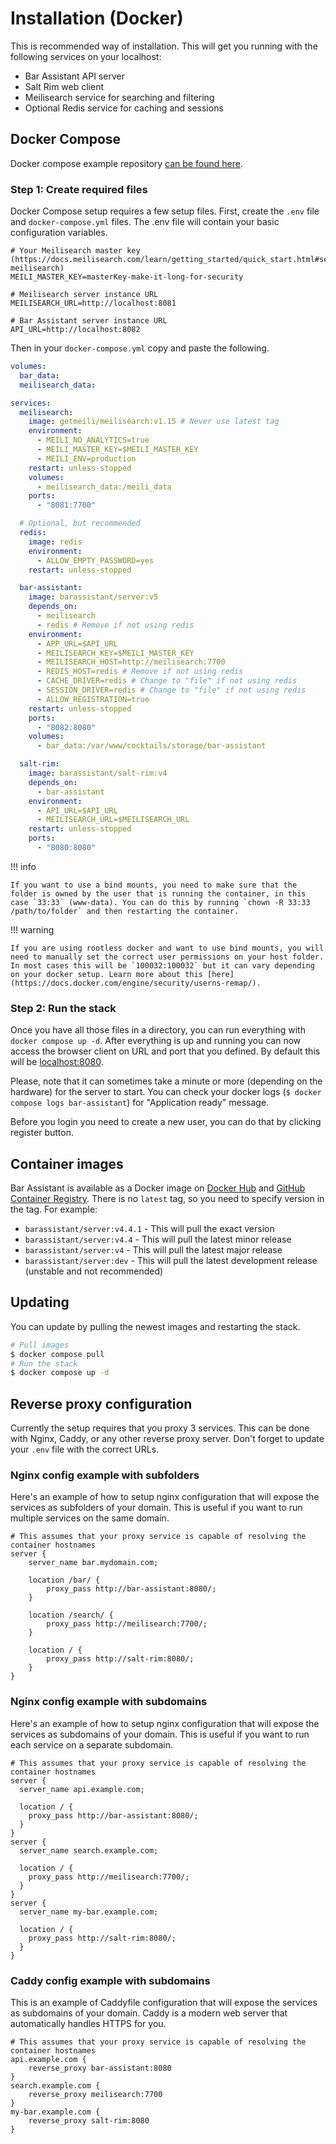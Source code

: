 # Installation (Docker)

This is recommended way of installation. This will get you running with the following services on your localhost:

- Bar Assistant API server
- Salt Rim web client
- Meilisearch service for searching and filtering
- Optional Redis service for caching and sessions

## Docker Compose

Docker compose example repository [can be found here](https://github.com/bar-assistant/docker/).

### Step 1: Create required files

Docker Compose setup requires a few setup files. First, create the `.env` file and `docker-compose.yml` files. The .env file will contain your basic configuration variables.

```properties title=".env"
# Your Meilisearch master key (https://docs.meilisearch.com/learn/getting_started/quick_start.html#securing-meilisearch)
MEILI_MASTER_KEY=masterKey-make-it-long-for-security

# Meilisearch server instance URL
MEILISEARCH_URL=http://localhost:8081

# Bar Assistant server instance URL
API_URL=http://localhost:8082
```

Then in your `docker-compose.yml` copy and paste the following.

```yaml title="docker-compose.yml"
volumes:
  bar_data:
  meilisearch_data:

services:
  meilisearch:
    image: getmeili/meilisearch:v1.15 # Never use latest tag
    environment:
      - MEILI_NO_ANALYTICS=true
      - MEILI_MASTER_KEY=$MEILI_MASTER_KEY
      - MEILI_ENV=production
    restart: unless-stopped
    volumes:
      - meilisearch_data:/meili_data
    ports:
      - "8081:7700"

  # Optional, but recommended
  redis:
    image: redis
    environment:
      - ALLOW_EMPTY_PASSWORD=yes
    restart: unless-stopped

  bar-assistant:
    image: barassistant/server:v5
    depends_on:
      - meilisearch
      - redis # Remove if not using redis
    environment:
      - APP_URL=$API_URL
      - MEILISEARCH_KEY=$MEILI_MASTER_KEY
      - MEILISEARCH_HOST=http://meilisearch:7700
      - REDIS_HOST=redis # Remove if not using redis
      - CACHE_DRIVER=redis # Change to "file" if not using redis
      - SESSION_DRIVER=redis # Change to "file" if not using redis
      - ALLOW_REGISTRATION=true
    restart: unless-stopped
    ports:
      - "8082:8080"
    volumes:
      - bar_data:/var/www/cocktails/storage/bar-assistant

  salt-rim:
    image: barassistant/salt-rim:v4
    depends_on:
      - bar-assistant
    environment:
      - API_URL=$API_URL
      - MEILISEARCH_URL=$MEILISEARCH_URL
    restart: unless-stopped
    ports:
      - "8080:8080"
```

!!! info

    If you want to use a bind mounts, you need to make sure that the folder is owned by the user that is running the container, in this case `33:33` (www-data). You can do this by running `chown -R 33:33 /path/to/folder` and then restarting the container.

!!! warning

    If you are using rootless docker and want to use bind mounts, you will need to manually set the correct user permissions on your host folder. In most cases this will be `100032:100032` but it can vary depending on your docker setup. Learn more about this [here](https://docs.docker.com/engine/security/userns-remap/).

### Step 2: Run the stack

Once you have all those files in a directory, you can run everything with `docker compose up -d`. After everything is up and running you can now access the browser client on URL and port that you defined. By default this will be [localhost:8080](http://localhost:8080).

Please, note that it can sometimes take a minute or more (depending on the hardware) for the server to start. You can check your docker logs (`$ docker compose logs bar-assistant`) for "Application ready" message.

Before you login you need to create a new user, you can do that by clicking register button.

## Container images

Bar Assistant is available as a Docker image on [Docker Hub](https://hub.docker.com/u/barassistant) and [GitHub Container Registry](https://github.com/karlomikus?tab=packages). There is no `latest` tag, so you need to specify version in the tag. For example:

- `barassistant/server:v4.4.1` - This will pull the exact version
- `barassistant/server:v4.4` - This will pull the latest minor release
- `barassistant/server:v4` - This will pull the latest major release
- `barassistant/server:dev` - This will pull the latest development release (unstable and not recommended)

## Updating

You can update by pulling the newest images and restarting the stack.

``` bash
# Pull images
$ docker compose pull
# Run the stack
$ docker compose up -d
```

## Reverse proxy configuration

Currently the setup requires that you proxy 3 services. This can be done with Nginx, Caddy, or any other reverse proxy server. Don't forget to update your `.env` file with the correct URLs.

### Nginx config example with subfolders

Here's an example of how to setup nginx configuration that will expose the services as subfolders of your domain. This is useful if you want to run multiple services on the same domain.

```nginx title="nginx.conf"
# This assumes that your proxy service is capable of resolving the container hostnames
server {
    server_name bar.mydomain.com;

    location /bar/ {
        proxy_pass http://bar-assistant:8080/;
    }

    location /search/ {
        proxy_pass http://meilisearch:7700/;
    }

    location / {
        proxy_pass http://salt-rim:8080/;
    }
}
```

### Nginx config example with subdomains

Here's an example of how to setup nginx configuration that will expose the services as subdomains of your domain. This is useful if you want to run each service on a separate subdomain.

```nginx title="nginx.conf"
# This assumes that your proxy service is capable of resolving the container hostnames
server {
  server_name api.example.com;

  location / {
    proxy_pass http://bar-assistant:8080/;
  }
}
server {
  server_name search.example.com;

  location / {
    proxy_pass http://meilisearch:7700/;
  }
}
server {
  server_name my-bar.example.com;

  location / {
    proxy_pass http://salt-rim:8080/;
  }
}
```

### Caddy config example with subdomains

This is an example of Caddyfile configuration that will expose the services as subdomains of your domain. Caddy is a modern web server that automatically handles HTTPS for you.

``` caddyfile title="Caddyfile"
# This assumes that your proxy service is capable of resolving the container hostnames
api.example.com {
    reverse_proxy bar-assistant:8080
}
search.example.com {
    reverse_proxy meilisearch:7700
}
my-bar.example.com {
    reverse_proxy salt-rim:8080
}
```
